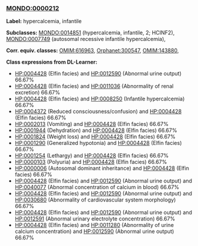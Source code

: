
### [MONDO:0000212](http://purl.obolibrary.org/obo/MONDO_0000212)
**Label:** hypercalcemia, infantile

**Subclasses:** [MONDO:0014851](http://purl.obolibrary.org/obo/MONDO_0014851) (hypercalcemia, infantile, 2; HCINF2), [MONDO:0007749](http://purl.obolibrary.org/obo/MONDO_0007749) (autosomal recessive infantile hypercalcemia), 

**Corr. equiv. classes:** [OMIM:616963](http://purl.obolibrary.org/obo/OMIM_616963), [Orphanet:300547](http://www.orpha.net/ORDO/Orphanet_300547), [OMIM:143880](http://purl.obolibrary.org/obo/OMIM_143880), 

**Class expressions from DL-Learner:**

- [HP:0004428](http://purl.obolibrary.org/obo/HP_0004428) (Elfin facies) and [HP:0012590](http://purl.obolibrary.org/obo/HP_0012590) (Abnormal urine output) 66.67%
- [HP:0004428](http://purl.obolibrary.org/obo/HP_0004428) (Elfin facies) and [HP:0011036](http://purl.obolibrary.org/obo/HP_0011036) (Abnormality of renal excretion) 66.67%
- [HP:0004428](http://purl.obolibrary.org/obo/HP_0004428) (Elfin facies) and [HP:0008250](http://purl.obolibrary.org/obo/HP_0008250) (Infantile hypercalcemia) 66.67%
- [HP:0004372](http://purl.obolibrary.org/obo/HP_0004372) (Reduced consciousness/confusion) and [HP:0004428](http://purl.obolibrary.org/obo/HP_0004428) (Elfin facies) 66.67%
- [HP:0002013](http://purl.obolibrary.org/obo/HP_0002013) (Vomiting) and [HP:0004428](http://purl.obolibrary.org/obo/HP_0004428) (Elfin facies) 66.67%
- [HP:0001944](http://purl.obolibrary.org/obo/HP_0001944) (Dehydration) and [HP:0004428](http://purl.obolibrary.org/obo/HP_0004428) (Elfin facies) 66.67%
- [HP:0001824](http://purl.obolibrary.org/obo/HP_0001824) (Weight loss) and [HP:0004428](http://purl.obolibrary.org/obo/HP_0004428) (Elfin facies) 66.67%
- [HP:0001290](http://purl.obolibrary.org/obo/HP_0001290) (Generalized hypotonia) and [HP:0004428](http://purl.obolibrary.org/obo/HP_0004428) (Elfin facies) 66.67%
- [HP:0001254](http://purl.obolibrary.org/obo/HP_0001254) (Lethargy) and [HP:0004428](http://purl.obolibrary.org/obo/HP_0004428) (Elfin facies) 66.67%
- [HP:0000103](http://purl.obolibrary.org/obo/HP_0000103) (Polyuria) and [HP:0004428](http://purl.obolibrary.org/obo/HP_0004428) (Elfin facies) 66.67%
- [HP:0000006](http://purl.obolibrary.org/obo/HP_0000006) (Autosomal dominant inheritance) and [HP:0004428](http://purl.obolibrary.org/obo/HP_0004428) (Elfin facies) 66.67%
- [HP:0004428](http://purl.obolibrary.org/obo/HP_0004428) (Elfin facies) and [HP:0012590](http://purl.obolibrary.org/obo/HP_0012590) (Abnormal urine output) and [HP:0040077](http://purl.obolibrary.org/obo/HP_0040077) (Abnormal concentration of calcium in blood) 66.67%
- [HP:0004428](http://purl.obolibrary.org/obo/HP_0004428) (Elfin facies) and [HP:0012590](http://purl.obolibrary.org/obo/HP_0012590) (Abnormal urine output) and [HP:0030680](http://purl.obolibrary.org/obo/HP_0030680) (Abnormality of cardiovascular system morphology) 66.67%
- [HP:0004428](http://purl.obolibrary.org/obo/HP_0004428) (Elfin facies) and [HP:0012590](http://purl.obolibrary.org/obo/HP_0012590) (Abnormal urine output) and [HP:0012591](http://purl.obolibrary.org/obo/HP_0012591) (Abnormal urinary electrolyte concentration) 66.67%
- [HP:0004428](http://purl.obolibrary.org/obo/HP_0004428) (Elfin facies) and [HP:0011280](http://purl.obolibrary.org/obo/HP_0011280) (Abnormality of urine calcium concentration) and [HP:0012590](http://purl.obolibrary.org/obo/HP_0012590) (Abnormal urine output) 66.67%


